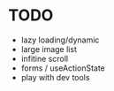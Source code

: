 # TODO

- lazy loading/dynamic
- large image list
- infitine scroll
- forms / useActionState
- play with dev tools
